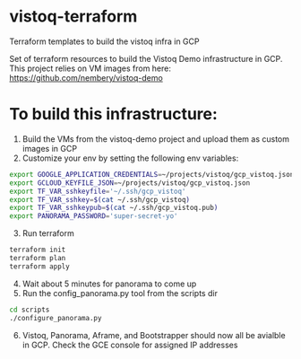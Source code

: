 # vistoq-terraform
Terraform templates to build the vistoq infra in GCP


Set of terraform resources to build the Vistoq Demo infrastructure in GCP. This project relies on VM images from here: https://github.com/nembery/vistoq-demo 

# To build this infrastructure:

1. Build the VMs from the vistoq-demo project and upload them as custom images in GCP
2. Customize your env by setting the following env variables:

```bash
export GOOGLE_APPLICATION_CREDENTIALS=~/projects/vistoq/gcp_vistoq.json
export GCLOUD_KEYFILE_JSON=~/projects/vistoq/gcp_vistoq.json
export TF_VAR_sshkeyfile='~/.ssh/gcp_vistoq'
export TF_VAR_sshkey=$(cat ~/.ssh/gcp_vistoq)
export TF_VAR_sshkeypub=$(cat ~/.ssh/gcp_vistoq.pub)
export PANORAMA_PASSWORD='super-secret-yo'
```

3. Run terraform

```bash
terraform init
terraform plan
terraform apply
```

4. Wait about 5 minutes for panorama to come up
5. Run the config_panorama.py tool from the scripts dir

```bash
cd scripts
./configure_panorama.py
```

6. Vistoq, Panorama, Aframe, and Bootstrapper should now all be avialble in GCP. Check the GCE console for assigned IP addresses

